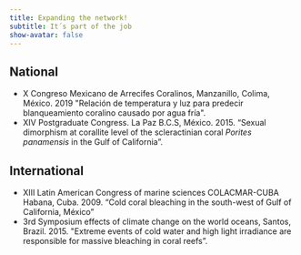 ```yaml
---
title: Expanding the network!
subtitle: It´s part of the job
show-avatar: false
---
```


## National
 * X Congreso Mexicano de Arrecifes Coralinos, Manzanillo, Colima, México. 2019 "Relación de temperatura y luz para predecir blanqueamiento coralino causado por agua fría".
 * XIV Postgraduate Congress. La Paz B.C.S, México. 2015. “Sexual dimorphism at corallite level of the scleractinian coral _Porites panamensis_ in the Gulf of California”. 

## International 
 * XIII Latin American Congress of marine sciences COLACMAR-CUBA Habana, Cuba. 2009. “Cold coral bleaching in the south-west of Gulf of California, México” 
 * 3rd Symposium effects of climate change on the world oceans, Santos, Brazil. 2015. "Extreme events of cold water and high light irradiance are responsible for massive bleaching in coral reefs”.

